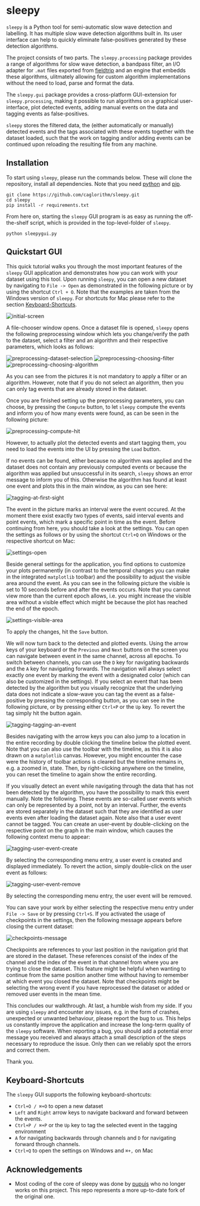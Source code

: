 # sleepy
`sleepy` is a Python tool for semi-automatic slow wave detection and labelling. It has multiple slow wave detection algorithms built in. Its user interface can help to quickly eliminate false-positives generated by these detection algorithms.  

The project consists of two parts. The `sleepy.processing` package provides a range of algorithms for slow wave detection, a bandpass filter,
an I/O adapter for `.mat` files exported from [fieldtrip](http://www.fieldtriptoolbox.org/) and an engine
that embedds these algorithms, ulitmately allowing for custom algorithm implementations
without the need to load, parse and format the data.

The `sleepy.gui` package provides a cross-platform GUI-extension for `sleepy.processing`, making it possible to
run algorithms on a graphical user-interface, plot detected events, adding manual events on the data
and tagging events as false-positives.

`sleepy` stores the filtered data, the (either automatically or manually) detected events and the
tags associated with these events together with the dataset loaded, such that the work on tagging and/or adding events
can be continued upon reloading the resulting file from any machine.

## Installation

To start using `sleepy`, please run the commands below. These will clone the
repository, install all dependencies. Note that you need
[python](https://www.python.org/) and [pip](https://pip.pypa.io/en/stable/).

```
git clone https://github.com/caglorithm/sleepy.git
cd sleepy
pip install -r requirements.txt
```

From here on, starting the `sleepy` GUI program is as easy as running the off-the-shelf
script, which is provided in the top-level-folder of `sleepy`.

```
python sleepygui.py
```

## Quickstart GUI

This quick tutorial walks you through the most important features of the `sleepy` GUI application
and demonstrates how you can work with your dataset using this tool.
Upon running `sleepy`, you can open a new dataset by navigating to `File -> Open` as demonstrated in the following
picture or by using the shortcut `Ctrl + O`. Note that the examples are taken from the Windows version of `sleepy`.
For shortcuts for Mac please refer to the section [Keyboard-Shortcuts](#keyboard-shortcuts).

![initial-screen][initial-screen]

A file-chooser window opens. Once a dataset file is opened, `sleepy` opens the following preprocessing window which
lets you change/verify the path to the dataset, select a filter and an algorithm and their respective parameters, which looks as follows:

![preprocessing-dataset-selection][preprocessing-dataset-selection] ![preprocessing-choosing-filter][preprocessing-choosing-filter]
![preprocessing-choosing-algorithm][preprocessing-choosing-algorithm]

As you can see from the pictures it is not mandatory to apply a filter or an algorithm. However, note that if you do not select an algorithm,
then you can only tag events that are already stored in the dataset.

Once you are finished setting up the preprocessing parameters, you can choose, by pressing the `Compute` button, to let `sleepy` compute the events and inform you of how many events were found, as can be seen in the following picture:

![preprocessing-compute-hit][preprocessing-compute-hit]

However, to actually plot the detected events and start tagging them, you need to load the events into the UI by pressing the `Load` button.

If no events can be found, either because no algorithm was applied and the dataset does not
contain any previously computed events or because the algorithm was applied but unsuccessful in its search, `sleepy` shows an error message to inform you of this.
Otherwise the algorithm has found at least one event and plots this in the main window, as you can see here:

![tagging-at-first-sight][tagging-at-first-sight]

The event in the picture marks an interval were the event occured. At the moment there exist exactly two types of events, said interval events and point events, which mark
a specific point in time as the event. Before continuing from here, you should take a look at the settings. You can open the settings as follows or by using the shortcut `Ctrl+Q` on Windows or the respective shortcut on Mac:

![settings-open][settings-open]

Beside general settings for the application, you find options to customize your plots permanently (in contrast to the temporal changes you can make in the integrated `matplotlib` toolbar) and the possibility to adjust the visible area around the event. As you can see in the following picture the visible is set to 10 seconds before and after the events occurs. Note that you cannot view more than the current epoch allows, i.e. you might increase the visible area without a visible effect which might be because the plot has reached the end of the epoch.

![settings-visible-area][settings-visible-area]

To apply the changes, hit the `Save` button.

We will now turn back to the detected and plotted events. Using the arrow keys of your keyboard or the `Previous` and `Next` buttons on the screen you can navigate between event in the same channel, across all epochs. To switch between channels, you can use the `D` key for navigating backwards and the `A` key for navigating forwards.
The navigation will always select exactly one event by marking the event with a designated color (which can also be customized in the settings). If you select an event that has been detected by the algorithm but you visually recognize that the underlying data does not indicate a slow-wave you can tag the event as a false-positive by pressing the corresponding button, as you can see in the following picture, or by pressing either `Ctrl+P` or the `Up` key. To revert the tag simply hit the button again.

![tagging-tagging-an-event][tagging-tagging-an-event]

Besides navigating with the arrow keys you can also jump to a location in the entire recording by double clicking the timeline below the plotted event. Note that you can also use the toolbar with the timeline, as this it is also drawn on a `matplotlib` canvas. However, you might encounter the case were the history of toolbar actions is cleared but the timeline remains in, e.g. a zoomed in, state. Then, by right-clicking anywhere on the timeline, you can reset the timeline to again show the entire recording.

If you visually detect an event while navigating through the data that has not been detected by the algorithm, you have the possibility to mark this event manually. Note the following. These events are so-called user events which can only be represented by a point, not by an interval. Further, the events are stored separately in the dataset such that they are identified as user events even after loading the dataset again. Note also that a user event cannot be tagged.
You can create an user-event by double-clicking on the respective point on the graph in the main window, which causes the following context menu to appear:

![tagging-user-event-create][tagging-user-event-create]

By selecting the corresponding menu entry, a user event is created and displayed immediately. To revert the action, simply double-click on the user event as follows:

![tagging-user-event-remove][tagging-user-event-remove]

By selecting the corresponding menu entry, the user event will be removed.

You can save your work by either selecting the respective menu entry under `File -> Save` or by pressing `Ctrl+S`. If you activated the usage of checkpoints in the settings, then the following message appears before closing the current dataset:

![checkpoints-message][checkpoints-message]

Checkpoints are references to your last position in the navigation grid that are stored in the dataset. These references consist of the index of the channel and the index of the event in that channel from where you are trying to close the dataset. This feature might be helpful when wanting to continue from the same position another time without having to remember at which event you closed the dataset. Note that checkpoints might be selecting the wrong event if you have reprocessed the dataset or added or removed user events in the mean time.

This concludes our walkthrough. At last, a humble wish from my side. If you are using `sleepy` and encounter any issues, e.g. in the form of crashes, unexpected or unwanted behaviour, please report the bug to us. This helps us constantly improve the application and increase the long-term quality of the `sleepy` software. When reporting a bug, you should add a potential error message you received and always attach a small description of the steps necessary to reproduce the issue. Only then can we reliably spot the errors and correct them.

Thank you.

[checkpoints-message]: https://github.com/pupuis/sleepy/blob/master/docs/quickstart-screenshots/checkpoints-message.PNG
[initial-screen]: https://github.com/pupuis/sleepy/blob/master/docs/quickstart-screenshots/initial-screen.PNG
[preprocessing-choosing-algorithm]: https://github.com/pupuis/sleepy/blob/master/docs/quickstart-screenshots/preprocessing-choosing-algorithm.PNG
[preprocessing-choosing-filter]: https://github.com/pupuis/sleepy/blob/master/docs/quickstart-screenshots/preprocessing-choosing-filter.PNG
[preprocessing-compute-hit]: https://github.com/pupuis/sleepy/blob/master/docs/quickstart-screenshots/preprocessing-compute-hit.PNG
[preprocessing-dataset-selection]: https://github.com/pupuis/sleepy/blob/master/docs/quickstart-screenshots/preprocessing-dataset-selection.PNG
[preprocessing-screen]: https://github.com/pupuis/sleepy/blob/master/docs/quickstart-screenshots/preprocessing-screen.PNG
[settings-open]: https://github.com/pupuis/sleepy/blob/master/docs/quickstart-screenshots/settings-open.PNG
[settings-show-case]: https://github.com/pupuis/sleepy/blob/master/docs/quickstart-screenshots/settings-show-case.PNG
[settings-visible-area]: https://github.com/pupuis/sleepy/blob/master/docs/quickstart-screenshots/settings-visible-area.PNG
[tagging-at-first-sight]: https://github.com/pupuis/sleepy/blob/master/docs/quickstart-screenshots/tagging-at-first-sight.PNG
[tagging-tagging-an-event]: https://github.com/pupuis/sleepy/blob/master/docs/quickstart-screenshots/tagging-tagging-an-event.PNG
[tagging-user-event-create]: https://github.com/pupuis/sleepy/blob/master/docs/quickstart-screenshots/tagging-user-event-create.PNG
[tagging-user-event-remove]: https://github.com/pupuis/sleepy/blob/master/docs/quickstart-screenshots/tagging-user-event-remove.PNG

## Keyboard-Shortcuts

The `sleepy` GUI supports the following keyboard-shortcuts:

* ```Ctrl+O / ⌘+O``` to open a new dataset
* ```Left``` and ```Right``` arrow keys to navigate backward and forward between the events.
* ```Ctrl+P / ⌘+P``` or the ```Up``` key to tag the selected event in the tagging environment
* ```A``` for navigating backwards through channels and ```D``` for navigating forward through channels.
* ```Ctrl+Q``` to open the settings on Windows and ```⌘+,``` on Mac


## Acknowledgements

* Most coding of the core of sleepy was done by [pupuis](https://github.com/pupuis/sleepy) who no longer works on this project. This repo represents a more up-to-date fork of the original one.
